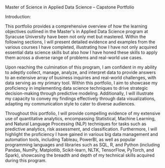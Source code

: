 Master of Science in Applied Data Science – Capstone Portfolio

Introduction:

This portfolio provides a comprehensive overview of how the learning objectives outlined in the Master's in Applied Data Science program at Syracuse University have been not only met but mastered. Within the following sections, I will present detailed evidence and examples from the various courses I have completed, illustrating how I have not only acquired essential data science skills but also how I have honed these skills to apply them across a diverse range of problems and real-world use cases.

Upon reaching the culmination of this program, I am confident in my ability to adeptly collect, manage, analyze, and interpret data to provide answers to an extensive array of business inquiries and real-world challenges, with data serving as my primary tool. Within this portfolio, I aim to showcase my proficiency in implementing data science techniques to drive strategic decision-making through predictive modeling. Additionally, I will illustrate my capacity to convey my findings effectively through data visualizations, adapting my communication style to cater to diverse audiences.

Throughout this portfolio, I will provide compelling evidence of my extensive use of quantitative analytics, encompassing Statistical, Machine Learning, and Natural Language Processing (NLP) techniques for tasks such as predictive analytics, risk assessment, and classification. Furthermore, I will highlight the proficiency I have gained in various big data management and automation tools, including Tableau, PowerBI, as well as popular programming languages and libraries such as SQL, R, and Python (including Pandas, NumPy, Matplotlib, Scikit-learn, NLTK, TensorFlow, PyTorch, and Spark), showcasing the breadth and depth of my technical skills acquired during this program.
